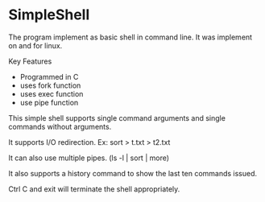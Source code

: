 # SimpleShell

The program implement as basic shell in command line. It was implement on and for linux.

Key Features
- Programmed in C
- uses fork function
- uses exec function
- use pipe function

This simple shell supports single command arguments and single commands without arguments.

It supports I/O redirection. Ex: sort > t.txt > t2.txt 

It can also use multiple pipes. (ls -l | sort | more)

It also supports a history command to show the last ten commands issued.

Ctrl C and exit will terminate the shell appropriately.
